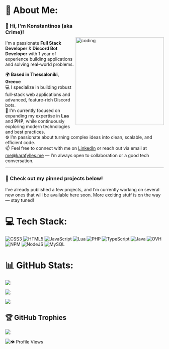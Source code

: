 <!-- Right-aligned image with spacing -->
# 💫 About Me:
<!-- Right-aligned image with spacing -->
<img align="right" src="https://cdn.discordapp.com/attachments/1006839087925313618/1372723285644546139/IMG_1829.gif?ex=682b1b6f&is=6829c9ef&hm=a0dab7008129e04dd33601592a73e718d3d580c897e0792dd967564494c5091b&" alt="coding" width="280" style="margin-top: 50px; margin-bottom: 10px;" />

### 👋 Hi, I'm Konstantinos (aka Crime)!

I'm a passionate **Full Stack Developer** & **Discord Bot Developer** with 1 year of experience building applications and solving real-world problems.

🌍 **Based in Thessaloniki, Greece**  
💻 I specialize in building robust full-stack web applications and advanced, feature-rich Discord bots.  
🌱 I'm currently focused on expanding my expertise in **Lua** and **PHP**, while continuously exploring modern technologies and best practices.  
⚙️ I’m passionate about turning complex ideas into clean, scalable, and efficient code.  
📫 Feel free to connect with me on [LinkedIn](https://www.linkedin.com/in/konstantinos-karafylles-2171b130a/) or reach out via email at [me@karafylles.me](mailto:me@karafylles.me) — I’m always open to collaboration or a good tech conversation.

---

### 🚀 Check out my pinned projects below!  
I’ve already published a few projects, and I’m currently working on several new ones that will be available here soon. More exciting stuff is on the way — stay tuned!

# 💻 Tech Stack:
![CSS3](https://img.shields.io/badge/css3-%231572B6.svg?style=for-the-badge&logo=css3&logoColor=white)
![HTML5](https://img.shields.io/badge/html5-%23E34F26.svg?style=for-the-badge&logo=html5&logoColor=white)
![JavaScript](https://img.shields.io/badge/javascript-%23323330.svg?style=for-the-badge&logo=javascript&logoColor=%23F7DF1E)
![Lua](https://img.shields.io/badge/lua-%232C2D72.svg?style=for-the-badge&logo=lua&logoColor=white)
![PHP](https://img.shields.io/badge/php-%23777BB4.svg?style=for-the-badge&logo=php&logoColor=white)
![TypeScript](https://img.shields.io/badge/typescript-%23007ACC.svg?style=for-the-badge&logo=typescript&logoColor=white)
![Java](https://img.shields.io/badge/java-%23ED8B00.svg?style=for-the-badge&logo=openjdk&logoColor=white)
![OVH](https://img.shields.io/badge/ovh-%23123F6D.svg?style=for-the-badge&logo=ovh&logoColor=#123F6D)
![NPM](https://img.shields.io/badge/NPM-%23CB3837.svg?style=for-the-badge&logo=npm&logoColor=white)
![NodeJS](https://img.shields.io/badge/node.js-6DA55F?style=for-the-badge&logo=node.js&logoColor=white)
![MySQL](https://img.shields.io/badge/mysql-4479A1.svg?style=for-the-badge&logo=mysql&logoColor=white)

# 📊 GitHub Stats:
<!-- GitHub Stats -->
![](https://github-readme-stats.vercel.app/api?username=Crimeeee&theme=aura&hide_border=false&include_all_commits=true&count_private=true)

<!-- GitHub Streak -->
![](https://nirzak-streak-stats.vercel.app/?user=Crimeeee&theme=aura&hide_border=false)

<!-- Top Languages -->
![](https://github-readme-stats.vercel.app/api/top-langs/?username=Crimeeee&theme=aura&hide_border=false&layout=compact&langs_count=8)

## 🏆 GitHub Trophies
![](https://github-profile-trophy.vercel.app/?username=Crimeeee&theme=radical&no-frame=false&no-bg=false&margin-w=4)

![👁️ Profile Views](https://img.shields.io/badge/Profile%20Views-69-blueviolet?style=flat-square&logo=github)

<!-- Proudly created with GPRM ( https://gprm.itsvg.in ) -->
